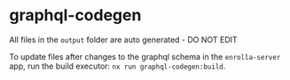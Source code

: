# graphql-codegen

All files in the `output` folder are auto generated - DO NOT EDIT

To update files after changes to the graphql schema in the `enrolla-server` app, run the build executor: `nx run graphql-codegen:build`.
